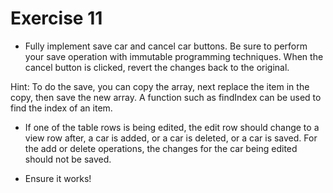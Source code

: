 # Exercise 11

- Fully implement save car and cancel car buttons. Be sure to perform your save operation with immutable programming techniques. When the cancel button is clicked, revert the changes back to the original.

Hint: To do the save, you can copy the array, next replace the item in the copy, then save the new array. A function such as findIndex can be used to find the index of an item.

- If one of the table rows is being edited, the edit row should change to a view row after, a car is added, or a car is deleted, or a car is saved. For the add or delete operations, the changes for the car being edited should not be saved.

- Ensure it works!
